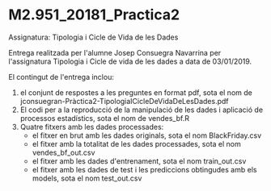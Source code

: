 # M2.951_20181_Practica2

Assignatura: Tipologia i Cicle de Vida de les Dades

Entrega realitzada per l'alumne Josep Consuegra Navarrina per l'assignatura Tipologia i Cicle de vida de les dades a data de 03/01/2019.

El contingut de l'entrega inclou:
1. el conjunt de respostes a les preguntes en format pdf, sota el nom de jconsuegran-Pràctica2-TipologiaICicleDeVidaDeLesDades.pdf
2. El codi per a la reproducció de la manipulació de les dades i aplicació de processos estadístics, sota el nom de vendes_bf.R
3. Quatre fitxers amb les dades processades:
    - el fitxer en brut amb les dades originals, sota el nom BlackFriday.csv
    - el fitxer amb la totalitat de les dades processades, sota el nom vendes_bf_out.csv
    - el fitxer amb les dades d'entrenament, sota el nom train_out.csv
    - el fitxer amb les dades de test i les prediccions obtingudes amb els models, sota el nom test_out.csv
